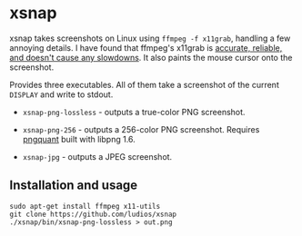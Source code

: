 # xsnap

xsnap takes screenshots on Linux using `ffmpeg -f x11grab`, handling a few annoying details.
I have found that ffmpeg's x11grab is [accurate, reliable, and doesn't cause any slowdowns](https://ludios.org/windows-to-linux-notes/#taking-screenshots).
It also paints the mouse cursor onto the screenshot.

Provides three executables.  All of them take a screenshot of the current `DISPLAY` and write to stdout.

* `xsnap-png-lossless` - outputs a true-color PNG screenshot.

* `xsnap-png-256` - outputs a 256-color PNG screenshot.
  Requires [pngquant](https://github.com/pornel/pngquant) built with libpng 1.6.

* `xsnap-jpg` - outputs a JPEG screenshot.


## Installation and usage

    sudo apt-get install ffmpeg x11-utils
    git clone https://github.com/ludios/xsnap
    ./xsnap/bin/xsnap-png-lossless > out.png
